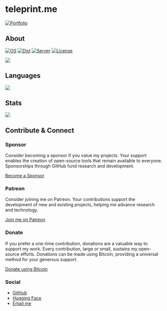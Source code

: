 # teleprint.me

[![Portfolio](https://img.shields.io/badge/Portfolio-Under_Construction-red)](https://teleprint.me/)

## About

[![OS](https://img.shields.io/badge/OS-Linux-yellow)](https://www.kernel.org/doc/html/latest/)
[![Dist](https://img.shields.io/badge/Dist-Ubuntu-orange)](https://ubuntu.com/server/docs)
[![Server](https://img.shields.io/badge/Server-Apache-red)](https://httpd.apache.org/docs/)
[![License](https://img.shields.io/badge/License-AGPL-blue)](https://www.gnu.org/licenses/agpl-3.0.html)

[<picture> <source 
    srcset="https://github-readme-stats.vercel.app/api/pin/?username=teleprint-me&repo=teleprint-me&layout=compact&show_icons=true&theme=dark"
    media="(prefers-color-scheme: dark)"
    /> <source
    srcset="https://github-readme-stats.vercel.app/api/pin/?username=teleprint-me&repo=teleprint-me&layout=compact&show_icons=true&include_all_commits=true"
    media="(prefers-color-scheme: light), (prefers-color-scheme: no-preference)"
    /> <img src="https://github-readme-stats.vercel.app/api/pin/?username=teleprint-me&repo=teleprint-me&show_icons=true" /> </picture>](https://github.com/teleprint-me/teleprint-me)

## Languages

<picture>
    <source 
    srcset="https://github-readme-stats.vercel.app/api/top-langs/?username=teleprint-me&layout=compact&show_icons=true&theme=dark&include_all_commits=true"
    media="(prefers-color-scheme: dark)"
    />
    <source
    srcset="https://github-readme-stats.vercel.app/api/top-langs/?username=teleprint-me&layout=compact&show_icons=true&include_all_commits=true"
    media="(prefers-color-scheme: light), (prefers-color-scheme: no-preference)"
    />
    <img src="https://github-readme-stats.vercel.app/api/top-langs/?username=teleprint-me&show_icons=true" />
</picture>

## Stats

<picture>
    <source 
    srcset="https://github-readme-stats.vercel.app/api?username=teleprint-me&show_icons=true&theme=dark&include_all_commits=true&layout=compact"
    media="(prefers-color-scheme: dark)"
    />
    <source
    srcset="https://github-readme-stats.vercel.app/api?username=teleprint-me&show_icons=true&include_all_commits=true&layout=compact"
    media="(prefers-color-scheme: light), (prefers-color-scheme: no-preference)"
    />
    <img src="https://github-readme-stats.vercel.app/api?username=teleprint-me&show_icons=true" />
</picture>

## Contribute & Connect

### Sponsor
Consider becoming a sponsor if you value my projects. Your support enables the creation of open-source tools that remain available to everyone. Sponsorships through GitHub fund research and development.

[Become a Sponsor](https://github.com/sponsors/teleprint-me?o=esb "Sponsor teleprint-me")

### Patreon
Consider joining me on Patreon. Your contributions support the development of new and existing projects, helping me advance research and technology.

[Join me on Patreon](https://www.patreon.com/teleprint_me)

### Donate
If you prefer a one-time contribution, donations are a valuable way to support my work. Every contribution, large or small, sustains my open-source efforts. Donations can be made using Bitcoin, providing a universal method for your generous support.

[Donate using Bitcoin](https://blockstream.info/nojs/address/3E1rEDAoLYJG6fD7B27K394HQxmiYpK68V "Donate using Bitcoin")

### Social
- [GitHub](https://github.com/teleprint-me)
- [Hugging Face](https://huggingface.co/teleprint-me)
- [Email me](mailto:aberrio@teleprint.me)
